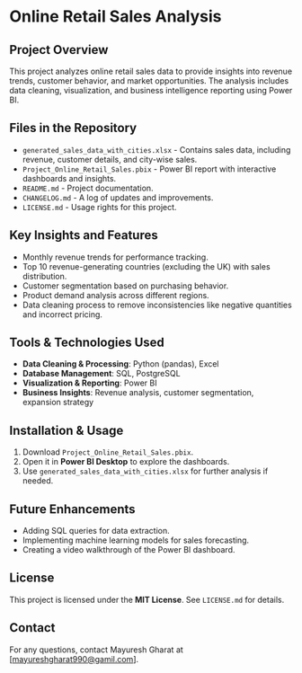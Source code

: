 # Online Retail Sales Analysis  

## Project Overview  
This project analyzes online retail sales data to provide insights into revenue trends, customer behavior, and market opportunities. The analysis includes data cleaning, visualization, and business intelligence reporting using Power BI.  

## Files in the Repository  
- `generated_sales_data_with_cities.xlsx` - Contains sales data, including revenue, customer details, and city-wise sales.  
- `Project_Online_Retail_Sales.pbix` - Power BI report with interactive dashboards and insights.  
- `README.md` - Project documentation.  
- `CHANGELOG.md` - A log of updates and improvements.  
- `LICENSE.md` - Usage rights for this project.  

## Key Insights and Features  
- Monthly revenue trends for performance tracking.  
- Top 10 revenue-generating countries (excluding the UK) with sales distribution.  
- Customer segmentation based on purchasing behavior.  
- Product demand analysis across different regions.  
- Data cleaning process to remove inconsistencies like negative quantities and incorrect pricing.  

## Tools & Technologies Used  
- **Data Cleaning & Processing**: Python (pandas), Excel  
- **Database Management**: SQL, PostgreSQL  
- **Visualization & Reporting**: Power BI  
- **Business Insights**: Revenue analysis, customer segmentation, expansion strategy  

## Installation & Usage  
1. Download `Project_Online_Retail_Sales.pbix`.  
2. Open it in **Power BI Desktop** to explore the dashboards.  
3. Use `generated_sales_data_with_cities.xlsx` for further analysis if needed.  

## Future Enhancements  
- Adding SQL queries for data extraction.  
- Implementing machine learning models for sales forecasting.  
- Creating a video walkthrough of the Power BI dashboard.  

## License  
This project is licensed under the **MIT License**. See `LICENSE.md` for details.  

## Contact  
For any questions, contact Mayuresh Gharat at [mayureshgharat990@gamil.com].  
